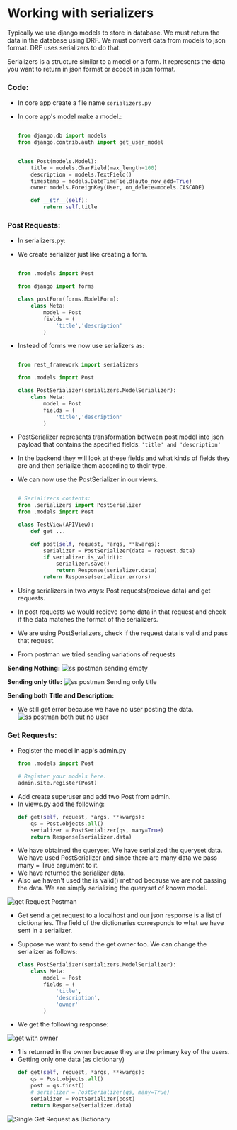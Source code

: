 # Working with serializers

Typically we use django models to store in database. We must return the data in the database using DRF. We must convert data from models to json format. DRF uses serializers to do that. 

Serializers is a structure similar to a model or a form. It represents the data you want to return in json format or accept in json format. 

### Code:

- In core app create a file name ```serializers.py```
- In core app's model make a model.:

    ```python

    from django.db import models
    from django.contrib.auth import get_user_model


    class Post(models.Model):
        title = models.CharField(max_length=100)
        description = models.TextField()
        timestamp = models.DateTimeField(auto_now_add=True)
        owner models.ForeignKey(User, on_delete=models.CASCADE)

        def __str__(self):
            return self.title

    ```

### Post Requests:
- In serializers.py:
- We create serializer just like creating a form. 

    ```python
    
    from .models import Post

    from django import forms

    class postForm(forms.ModelForm):
        class Meta:
            model = Post
            fields = (
                'title','description'
            )

    ```

- Instead of forms we now use serializers as:

    ```python

    from rest_framework import serializers

    from .models import Post

    class PostSerializer(serializers.ModelSerializer):
        class Meta:
            model = Post
            fields = (
                'title','description'
            )

    ```
- PostSerializer represents transformation between post model into json payload that contains the specified fields: ``` 'title' and 'description' ```
- In the backend they will look at these fields and what kinds of fields they are and then serialize them according to their type. 
- We can now use the PostSerializer in our views. 

    ```python

    # Serializers contents:
    from .serializers import PostSerializer
    from .models import Post

    class TestView(APIView):
        def get ...

        def post(self, request, *args, **kwargs):
            serializer = PostSerializer(data = request.data)
            if serializer.is_valid():
                serializer.save()
                return Response(serializer.data)
            return Response(serializer.errors)    

    ```

- Using serializers in two ways: Post requests(recieve data) and get requests.
- In post requests we would recieve some data in that request and check if the data matches the format of the serializers.
- We are using PostSerializers, check if the request data is valid and pass that request. 
- From postman we tried sending variations of requests

**Sending Nothing:**
    ![ss postman sending empty](ss/PMsendingNothing.JPG)

**Sending only title:**
    ![ss postman Sending only title](ss/PMSendingonlyTitle.JPG)

**Sending both Title and Description:**
- We still get error because we have no user posting the data. 
    ![ss postman both but no user](ss/PMsendingWithoutOwner.JPG)



### Get Requests:
- Register the model in app's admin.py
    ```python
    from .models import Post

    # Register your models here.
    admin.site.register(Post)
    ```
- Add create superuser and add two Post from admin.
- In views.py add the following:
    ```python
    def get(self, request, *args, **kwargs):
        qs = Post.objects.all()
        serializer = PostSerializer(qs, many=True)
        return Response(serializer.data)
    ```
- We have obtained the queryset. We have serialized the queryset data. We have used PostSerializer and since there are many data we pass many = True argument to it. 
- We have returned the serializer data. 
- Also we haven't used the is_valid() method because we are not passing the data. We are simply serializing the queryset of known model. 

![get Request Postman](ss/PMGetReq.JPG)

- Get send a get request to a localhost and our json response is a list of dictionaries. The field of the dictionaries corresponds to what we have sent in a serializer. 
- Suppose we want to send the get owner too. We can change the serializer as follows:

    ```python
    class PostSerializer(serializers.ModelSerializer):
        class Meta:
            model = Post
            fields = (
                'title',
                'description',
                'owner'
            )
    ```
- We get the following response:

![get with owner](ss/PMGetReqWithOwner.JPG)

- 1 is returned in the owner because they are the primary key of the users. 
- Getting only one data (as dictionary)
    ```python
    def get(self, request, *args, **kwargs):
        qs = Post.objects.all()
        post = qs.first()
        # serializer = PostSerializer(qs, many=True)
        serializer = PostSerializer(post)
        return Response(serializer.data)
    ```

![Single Get Request as Dictionary](ss/PMSingleGetReqDictionary.JPG)
